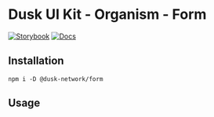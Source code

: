 # Dusk UI Kit - Organism - Form

[![Storybook](https://img.shields.io/badge/Storybook-Component_Playground-%23FF4785?style=flat&logo=storybook)](https://dusk-network.github.io/dusk-ui-kit/?path=/story/components-atoms-form)
[![Docs](https://img.shields.io/badge/Documentation-%235E35CF?style=flat)](https://dusk-network.github.io/dusk-ui-kit/docs/components/atoms/form)

## Installation

```
npm i -D @dusk-network/form
```

## Usage

<!-- MARKDOWN-AUTO-DOCS:START (CODE:src=../../../examples/src/organisms/Form_01.svelte) -->
<!-- MARKDOWN-AUTO-DOCS:END -->
